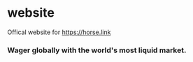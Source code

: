 # website
Offical website for https://horse.link

### Wager globally with the world's most liquid market.
